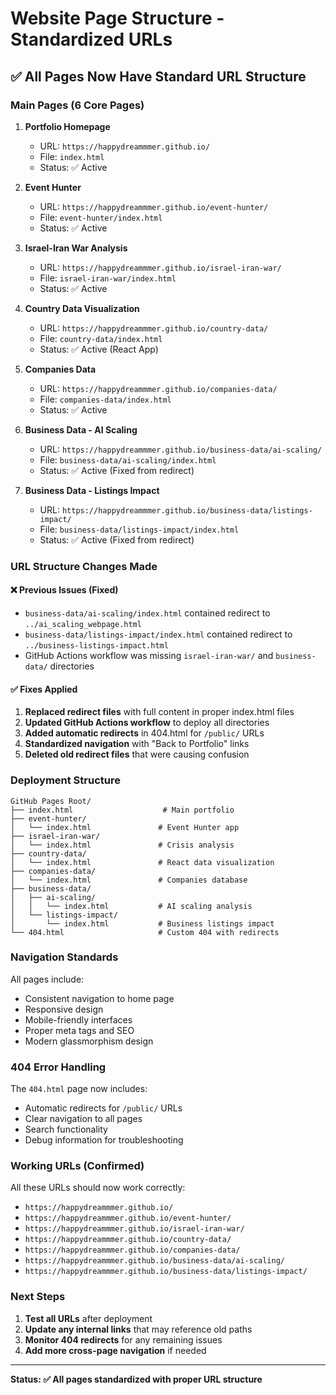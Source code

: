 # Website Page Structure - Standardized URLs

## ✅ All Pages Now Have Standard URL Structure

### Main Pages (6 Core Pages)

1. **Portfolio Homepage**
   - URL: `https://happydreammmer.github.io/`
   - File: `index.html`
   - Status: ✅ Active

2. **Event Hunter**
   - URL: `https://happydreammmer.github.io/event-hunter/`
   - File: `event-hunter/index.html`
   - Status: ✅ Active

3. **Israel-Iran War Analysis**
   - URL: `https://happydreammmer.github.io/israel-iran-war/`
   - File: `israel-iran-war/index.html`
   - Status: ✅ Active

4. **Country Data Visualization**
   - URL: `https://happydreammmer.github.io/country-data/`
   - File: `country-data/index.html`
   - Status: ✅ Active (React App)

5. **Companies Data**
   - URL: `https://happydreammmer.github.io/companies-data/`
   - File: `companies-data/index.html`
   - Status: ✅ Active

6. **Business Data - AI Scaling**
   - URL: `https://happydreammmer.github.io/business-data/ai-scaling/`
   - File: `business-data/ai-scaling/index.html`
   - Status: ✅ Active (Fixed from redirect)

7. **Business Data - Listings Impact**
   - URL: `https://happydreammmer.github.io/business-data/listings-impact/`
   - File: `business-data/listings-impact/index.html`
   - Status: ✅ Active (Fixed from redirect)

### URL Structure Changes Made

#### ❌ Previous Issues (Fixed)
- `business-data/ai-scaling/index.html` contained redirect to `../ai_scaling_webpage.html`
- `business-data/listings-impact/index.html` contained redirect to `../business-listings-impact.html`
- GitHub Actions workflow was missing `israel-iran-war/` and `business-data/` directories

#### ✅ Fixes Applied
1. **Replaced redirect files** with full content in proper index.html files
2. **Updated GitHub Actions workflow** to deploy all directories
3. **Added automatic redirects** in 404.html for `/public/` URLs
4. **Standardized navigation** with "Back to Portfolio" links
5. **Deleted old redirect files** that were causing confusion

### Deployment Structure

```
GitHub Pages Root/
├── index.html                    # Main portfolio
├── event-hunter/
│   └── index.html               # Event Hunter app
├── israel-iran-war/
│   └── index.html               # Crisis analysis
├── country-data/
│   └── index.html               # React data visualization
├── companies-data/
│   └── index.html               # Companies database
├── business-data/
│   ├── ai-scaling/
│   │   └── index.html           # AI scaling analysis
│   └── listings-impact/
│       └── index.html           # Business listings impact
└── 404.html                     # Custom 404 with redirects
```

### Navigation Standards

All pages include:
- Consistent navigation to home page
- Responsive design
- Mobile-friendly interfaces
- Proper meta tags and SEO
- Modern glassmorphism design

### 404 Error Handling

The `404.html` page now includes:
- Automatic redirects for `/public/` URLs
- Clear navigation to all pages
- Search functionality
- Debug information for troubleshooting

### Working URLs (Confirmed)

All these URLs should now work correctly:
- `https://happydreammmer.github.io/`
- `https://happydreammmer.github.io/event-hunter/`
- `https://happydreammmer.github.io/israel-iran-war/`
- `https://happydreammmer.github.io/country-data/`
- `https://happydreammmer.github.io/companies-data/`
- `https://happydreammmer.github.io/business-data/ai-scaling/`
- `https://happydreammmer.github.io/business-data/listings-impact/`

### Next Steps

1. **Test all URLs** after deployment
2. **Update any internal links** that may reference old paths
3. **Monitor 404 redirects** for any remaining issues
4. **Add more cross-page navigation** if needed

---

**Status: ✅ All pages standardized with proper URL structure**